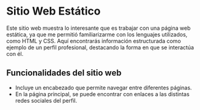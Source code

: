 # Sitio Web Estático

Este sitio web muestra lo interesante que es trabajar con una página web estática, 
ya que me permitió familiarizarme con los lenguajes utilizados, como HTML y CSS.
Aquí encontrarás información estructurada como ejemplo de un perfil profesional, 
destacando la forma en que se interactúa con él. 

## Funcionalidades del sitio web

- Incluye un encabezado que permite navegar entre diferentes páginas.
- En la página principal, se puede encontrar con enlaces a las distintas redes sociales del perfil.
